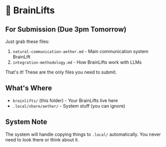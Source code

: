 # 🧠 BrainLifts

## For Submission (Due 3pm Tomorrow)
Just grab these files:
1. `natural-communication-aether.md` - Main communication system BrainLift
2. `integration-methodology.md` - How BrainLifts work with LLMs

That's it! These are the only files you need to submit. 

## What's Where
- `brainlifts/` (this folder) - Your BrainLifts live here
- `.local/share/aether/` - System stuff (you can ignore)

## System Note
The system will handle copying things to `.local/` automatically. You never need to look there or think about it. 